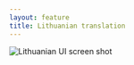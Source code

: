 ```yaml
---
layout: feature
title: Lithuanian translation
---
```


![Lithuanian UI screen shot](http://i58.tinypic.com/1z2k8ec.png)